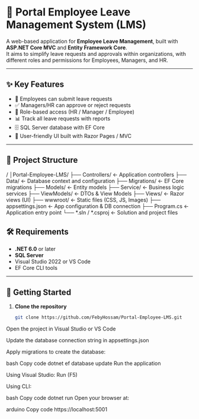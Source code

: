 # 🏢 Portal Employee Leave Management System (LMS)

A web-based application for **Employee Leave Management**, built with **ASP.NET Core MVC** and **Entity Framework Core**.  
It aims to simplify leave requests and approvals within organizations, with different roles and permissions for Employees, Managers, and HR.

---

## ✨ Key Features

- 📝 Employees can submit leave requests  
- ✅ Managers/HR can approve or reject requests  
- 🔑 Role-based access (HR / Manager / Employee)  
- 📊 Track all leave requests with reports  
- 🗄️ SQL Server database with EF Core  
- 🎨 User-friendly UI built with Razor Pages / MVC  

---

## 📂 Project Structure
/
│Portal-Employee-LMS/
├── Controllers/ ← Application controllers
├── Data/ ← Database context and configuration
├── Migrations/ ← EF Core migrations
├── Models/ ← Entity models
├── Service/ ← Business logic services
├── ViewModels/ ← DTOs & View Models
├── Views/ ← Razor views (UI)
├── wwwroot/ ← Static files (CSS, JS, Images)
├── appsettings.json ← App configuration & DB connection
├── Program.cs ← Application entry point
└── *.sln / *.csproj ← Solution and project files

## 🛠 Requirements

- **.NET 6.0** or later  
- **SQL Server**  
- Visual Studio 2022 or VS Code  
- EF Core CLI tools  

---
## 🚀 Getting Started

1. **Clone the repository**  
   ```bash
   git clone https://github.com/FebyHossam/Portal-Employee-LMS.git
Open the project in Visual Studio or VS Code

Update the database connection string in appsettings.json

Apply migrations to create the database:

bash
Copy code
dotnet ef database update
Run the application

Using Visual Studio: Run (F5)

Using CLI:

bash
Copy code
dotnet run
Open your browser at:

arduino
Copy code
https://localhost:5001
